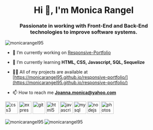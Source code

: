 <h1 align="center">Hi 👋, I'm Monica Rangel</h1>
<h3 align="center">Passionate in working with Front-End and Back-End technologies to improve software systems.</h3>

<p align="left"> <img src="https://komarev.com/ghpvc/?username=monicarangel95" alt="monicarangel95" /> </p>

- 🔭 I’m currently working on [Responsive-Portfolio](https://github.com/monicarangel95/responsive-portfolio)

- 🌱 I’m currently learning **HTML, CSS, Javascript, SQL, Sequelize**

- 👨‍💻 All of my projects are available at [https://monicarangel95.github.io/responsive-portfolio/](https://monicarangel95.github.io/responsive-portfolio/)

- 📫 How to reach me **Joanna.monica@yahoo.com**

<p align="left"><img src="https://devicons.github.io/devicon/devicon.git/icons/css3/css3-original-wordmark.svg" alt="css3" width="40" height="40"/> <img src="https://devicons.github.io/devicon/devicon.git/icons/express/express-original-wordmark.svg" alt="express" width="40" height="40"/> <img src="https://www.vectorlogo.zone/logos/git-scm/git-scm-icon.svg" alt="git" width="40" height="40"/> <img src="https://devicons.github.io/devicon/devicon.git/icons/html5/html5-original-wordmark.svg" alt="html5" width="40" height="40"/> <img src="https://devicons.github.io/devicon/devicon.git/icons/javascript/javascript-original.svg" alt="javascript" width="40" height="40"/> <img src="https://devicons.github.io/devicon/devicon.git/icons/mysql/mysql-original-wordmark.svg" alt="mysql" width="40" height="40"/> <img src="https://devicons.github.io/devicon/devicon.git/icons/nodejs/nodejs-original-wordmark.svg" alt="nodejs" width="40" height="40"/> <img src="https://devicons.github.io/devicon/devicon.git/icons/photoshop/photoshop-plain.svg" alt="photoshop" width="40" height="40"/></p><img align="left" src="https://github-readme-stats.vercel.app/api/top-langs/?username=monicarangel95&layout=compact&hide=html" alt="monicarangel95" />

<img align="center" src="https://github-readme-stats.vercel.app/api?username=monicarangel95&show_icons=true" alt="monicarangel95" />

<p align="center"> 
<a href="https://linkedin.com/in/www.linkedin.com/in/monicajrangel" target="blank"><img align="center" src="https://cdn.jsdelivr.net/npm/simple-icons@3.0.1/icons/linkedin.svg" alt="ww